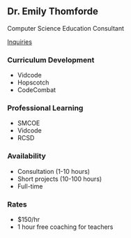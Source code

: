 ## Dr. Emily Thomforde

Computer Science Education Consultant

[Inquiries](mailto:emily0@gmail.com)

### Curriculum Development

- Vidcode
- Hopscotch
- CodeCombat

### Professional Learning

- SMCOE
- Vidcode
- RCSD

### Availability

- Consultation (1-10 hours)
- Short projects (10-100 hours)
- Full-time 

### Rates

- $150/hr 
- 1 hour free coaching for teachers